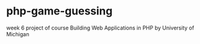 # php-game-guessing
week 6 project of course Building Web Applications in PHP by University of Michigan
